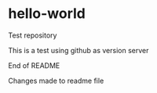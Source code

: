 hello-world
===========

Test repository


This is a test using github as version server

End of README

Changes made to readme file
